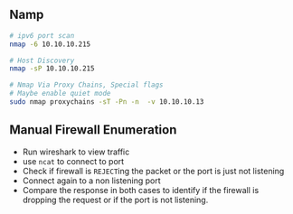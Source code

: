 ## Namp
```bash
# ipv6 port scan
nmap -6 10.10.10.215

# Host Discovery
nmap -sP 10.10.10.215

# Nmap Via Proxy Chains, Special flags
# Maybe enable quiet mode 
sudo nmap proxychains -sT -Pn -n  -v 10.10.10.13
```

## Manual Firewall Enumeration
- Run wireshark to view traffic
- use `ncat` to connect to port
- Check if firewall is `REJECT`ing the packet or the port is just not listening
- Connect again to a non listening port 
- Compare the response in both cases to identify if the firewall is dropping the request or if the port is not listening.
